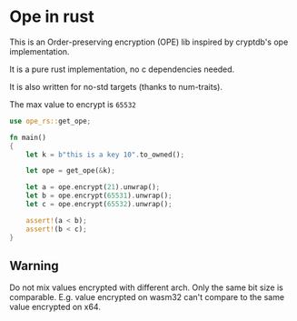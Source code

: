 # Ope in rust

This is an Order-preserving encryption (OPE) lib inspired by cryptdb's ope implementation. 

It is a pure rust implementation, no c dependencies needed.

It is also written for no-std targets (thanks to num-traits).

The max value to encrypt is `65532`

```rust
use ope_rs::get_ope;

fn main()
{
	let k = b"this is a key 10".to_owned();

	let ope = get_ope(&k);

	let a = ope.encrypt(21).unwrap();
	let b = ope.encrypt(65531).unwrap();
	let c = ope.encrypt(65532).unwrap();

	assert!(a < b);
	assert!(b < c);
}
```

## Warning

Do not mix values encrypted with different arch. Only the same bit size is comparable.
E.g. value encrypted on wasm32 can't compare to the same value encrypted on x64.